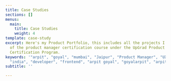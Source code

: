 ```yaml
---
title: Case Studies
sections: []
menus:
  main:
    title: Case Studies
    weight: 4
template: case-study
excerpt: Here's my Product Portfolio, this includes all the projects I did as a part
  of the product manager certification course under the UpGrad Product Management
  Certification Program.
keywords: '"arpit", "goyal", "mumbai", "Jaipur", "Product Manager", "UX designer",
  "india", "developer", "frontend", "arpit goyal", "goyalarpit", "arpitgoyal"'
subtitle: ''

---
```

